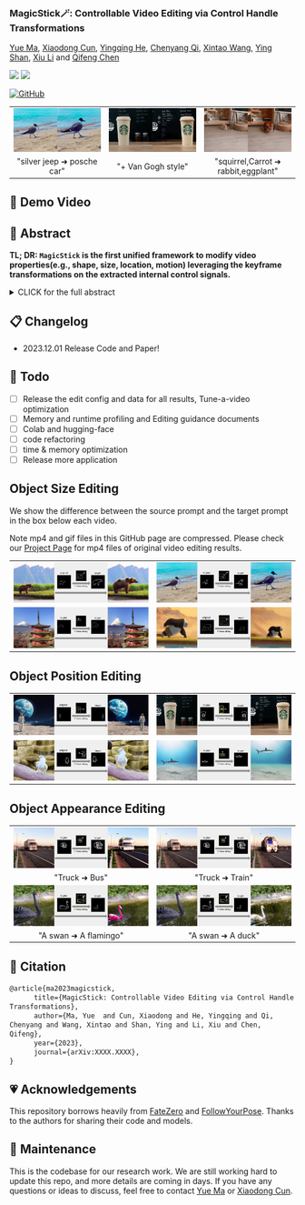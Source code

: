 ### MagicStick🪄: Controllable Video Editing via Control Handle Transformations

[Yue Ma](https://mayuelala.github.io/), [Xiaodong Cun](http://vinthony.github.io/), [Yingqing He](https://github.com/YingqingHe), [Chenyang Qi](https://chenyangqiqi.github.io/), [Xintao Wang](https://xinntao.github.io/), [Ying Shan](https://scholar.google.com/citations?user=4oXBp9UAAAAJ&hl=zh-CN), [Xiu Li](https://scholar.google.com/citations?user=Xrh1OIUAAAAJ&hl=zh-CN) and [Qifeng Chen](https://cqf.io)

<a href='https://arxiv.org/abs/2303.09535'><img src='https://img.shields.io/badge/ArXiv-2303.09535-red'></a> 
<a href='https://magic-stick-edit.github.io/'><img src='https://img.shields.io/badge/Project-Page-Green'></a>  
<!-- [![Open In Colab](https://colab.research.google.com/assets/colab-badge.svg)](https://colab.research.google.com/github/ChenyangQiQi/FateZero/blob/main/colab_fatezero.ipynb)
[![Hugging Face Spaces](https://img.shields.io/badge/%F0%9F%A4%97%20Hugging%20Face-Spaces-blue)](https://huggingface.co/spaces/chenyangqi/FateZero) -->
[![GitHub](https://img.shields.io/github/stars/mayuelala/MagicStick?style=social)](https://github.com/mayuelala/MagicStick)


<table class="center">
  <td><img src="docs/gif_results/teaser/ocean_bird.gif"></td>
  <td><img src="docs/gif_results/teaser/cup.gif"></td>
  <td><img src="docs/gif_results/teaser/rabbti.gif"></td>
  <tr>
  <td width=25% style="text-align:center;">"silver jeep ➜ posche car"</td>
  <td width=25% style="text-align:center;">"+ Van Gogh style"</td>
  <td width=25% style="text-align:center;">"squirrel,Carrot ➜ rabbit,eggplant"</td>
</tr>
</table >

## 📀 Demo Video


## 🎏 Abstract
<b>TL; DR: `MagicStick` is the first unified framework to modify video properties(e.g., shape, size, location, motion) leveraging the keyframe transformations on the extracted internal control signals.</b>

<details><summary>CLICK for the full abstract</summary>
            Text-based video editing has recently attracted considerable interest in changing the style or replacing the objects with
            a similar structure. Beyond this, we demonstrate that properties such as shape, size, location, motion, etc., can also be
            edited in videos. Our key insight is that the keyframe’s transformations of the specific internal feature (e.g., edge maps
            of objects or human pose), can easily propagate to other frames to provide generation guidance. We thus propose  <font color="red">MagicStick</font>,
             a controllable video editing method that edits the video properties by utilizing the transformation on the extracted internal
             control signals. In detail, to keep the appearance, we inflate both the pretrained image diffusion model and ControlNet to
             the temporal dimension and train low-rank adaptions (LORA) layers to fit the specific scenes. Then, in editing, we perform
              an inversion and editing framework. Differently, finetuned ControlNet is introduced in both inversion and generation for
              attention guidance with the proposed attention remix between the spatial attention maps of inversion and editing.
              Yet succinct, our method is the first method to show the ability of video property editing from the pre-trained text-to-image model.
              We present experiments on numerous examples within our unified framework. We also compare with shape-aware text-based editing
              and handcrafted motion video generation, demonstrating our superior temporal consistency and editing capability than previous works.
</details>

## 📋 Changelog

- 2023.12.01 Release Code and Paper!

## 🚧 Todo

<!-- <details><summary>Click for Previous todos </summary>

- [x] Release the edit config and data for all results, Tune-a-video optimization
- [x] Memory and runtime profiling and Editing guidance documents
- [x] Colab and hugging-face
- [x] code refactoring
</details> -->
- [ ] Release the edit config and data for all results, Tune-a-video optimization
- [ ] Memory and runtime profiling and Editing guidance documents
- [ ] Colab and hugging-face
- [ ] code refactoring
- [ ] time & memory optimization
- [ ] Release more application

<!-- ## 🛡 Setup Environment
Our method is tested using cuda11, fp16 of accelerator and xformers on a single A100 or 3090.

```bash
conda create -n fatezero38 python=3.8
conda activate fatezero38

pip install -r requirements.txt
```

`xformers` is recommended for A100 GPU to save memory and running time. 

<details><summary>Click for xformers installation </summary>

We find its installation not stable. You may try the following wheel:
```bash
wget https://github.com/ShivamShrirao/xformers-wheels/releases/download/4c06c79/xformers-0.0.15.dev0+4c06c79.d20221201-cp38-cp38-linux_x86_64.whl
pip install xformers-0.0.15.dev0+4c06c79.d20221201-cp38-cp38-linux_x86_64.whl
```

</details>

Validate the installation by 
```
python test_install.py
```
You may download all data and checkpoints using the following bash command
```
bash download_all.sh
```
The above command take minutes and 100GB. Or you may download the required data and ckpts latter according to your interests.

Our environment is similar to Tune-A-video ([official](https://github.com/showlab/Tune-A-Video), [unofficial](https://github.com/bryandlee/Tune-A-Video))  and [prompt-to-prompt](https://github.com/google/prompt-to-prompt/). You may check them for more details.


## ⚔️ FateZero Editing

#### Style and Attribute Editing in Teaser

Download the [stable diffusion v1-4](https://huggingface.co/CompVis/stable-diffusion-v1-4) (or other interesting image diffusion model) and put it to `./ckpt/stable-diffusion-v1-4`. 

<details><summary>Click for the bash command: </summary>
 
```
mkdir ./ckpt
cd ./ckpt
# download from huggingface face, takes 20G space
git lfs install
git clone https://huggingface.co/CompVis/stable-diffusion-v1-4
```
</details>

Then, you could reproduce style and shape editing results in our teaser by running:

```bash
accelerate launch test_fatezero.py --config config/teaser/jeep_watercolor.yaml
# or CUDA_VISIBLE_DEVICES=0 python test_fatezero.py --config config/teaser/jeep_watercolor.yaml
```

<details><summary>The result is saved at `./result` . (Click for directory structure) </summary>

```
result
├── teaser
│   ├── jeep_posche
│   ├── jeep_watercolor
│           ├── cross-attention  # visualization of cross-attention during inversion
│           ├── sample           # result
│           ├── train_samples    # the input video

```

</details>

Editing 8 frames on an Nvidia 3090, use `100G CPU memory, 12G GPU memory` for editing. We also provide some [`low-cost setting`](config/low_resource_teaser) of style editing by different hyper-parameters on a 16GB GPU. 
You may try these low-cost settings on colab.
[![Open In Colab](https://colab.research.google.com/assets/colab-badge.svg)](https://colab.research.google.com/github/ChenyangQiQi/FateZero/blob/main/colab_fatezero.ipynb)

More speed and hardware benchmarks are [here](docs/EditingGuidance.md#ddim-hyperparameters).

#### Shape and large motion editing with Tune-A-Video

Besides style and attribution editing above, we also provide a `Tune-A-Video` checkpoint. You may download from [onedrive](https://hkustconnect-my.sharepoint.com/:f:/g/personal/cqiaa_connect_ust_hk/EviSTWoAOs1EmHtqZruq50kBZu1E8gxDknCPigSvsS96uQ?e=492khj) or from [hugging face model repository](https://huggingface.co/chenyangqi/jeep_tuned_200). Then move it to `./ckpt/jeep_tuned_200/`.


<details><summary>Click for the bash command: </summary>

```
mkdir ./ckpt
cd ./ckpt
# download from huggingface face, takes 10G space
git lfs install
git clone https://huggingface.co/chenyangqi/jeep_tuned_200
```

</details>

<details><summary>The directory structure should be like this: (Click for directory structure) </summary>

```
ckpt
├── stable-diffusion-v1-4
├── jeep_tuned_200
...
data
├── car-turn
│   ├── 00000000.png
│   ├── 00000001.png
│   ├── ...
video_diffusion
```
</details>

You could reproduce the shape editing result in our teaser by running:

```bash
accelerate launch test_fatezero.py --config config/teaser/jeep_posche.yaml
```


### Reproduce other results in the paper
<!-- Download the data of [style editing](https://hkustconnect-my.sharepoint.com/:u:/g/personal/cqiaa_connect_ust_hk/EaTqRAuW0eJLj0z_JJrURkcBZCC3Zvgsdo6zsXHhpyHhHQ?e=FzuiNG) and [attribute editing](https://hkustconnect-my.sharepoint.com/:u:/g/personal/cqiaa_connect_ust_hk/Ee7J2IzZuaVGkefh-ZRp1GwB7RCUYU7MVJCKqeNWmOIpfg?e=dcOwb7)

Download the data
from [onedrive](https://hkustconnect-my.sharepoint.com/:f:/g/personal/cqiaa_connect_ust_hk/EkIeHj3CQiBNhm6iEEhJQZwBEBJNCGt3FsANmyqeAYbuXQ?e=SCPJlu) or from Github [Release](https://github.com/ChenyangQiQi/FateZero/releases/tag/v0.0.1).
<details><summary>Click for wget bash command: </summary>
 
```
wget https://github.com/ChenyangQiQi/FateZero/releases/download/v0.0.1/attribute.zip
wget https://github.com/ChenyangQiQi/FateZero/releases/download/v0.0.1/style.zip
wget https://github.com/ChenyangQiQi/FateZero/releases/download/v0.0.1/shape.zip
```
</details>

Unzip and Place it in ['./data'](data). Then use the commands in ['config/style'](config/style) and ['config/attribute'](config/attribute) to get the results.

To reproduce other shape editing results, download Tune-A-Video checkpoints from [huggingface](https://huggingface.co/chenyangqi/) :

<details><summary>Click for the bash command: </summary>

```
mkdir ./ckpt
cd ./ckpt
# download from huggingface face, takes 10G space
git lfs install
git clone https://huggingface.co/chenyangqi/man_skate_250
git clone https://huggingface.co/chenyangqi/swan_150
```
</details>

Then use the commands in ['config/shape'](config/shape).

For above Tune-A-Video checkpoints, we fintune stable diffusion with a synthetic negative-prompt [dataset](https://github.com/ChenyangQiQi/FateZero/releases/download/v0.0.1/negative_reg.zip) for regularization and low-rank conovlution for temporal-consistent generation using [tuning config](./config/tune/)

<details><summary>Click for the bash command example: </summary>

```
cd ./data
wget https://github.com/ChenyangQiQi/FateZero/releases/download/v0.0.1/negative_reg.zip
unzip negative_reg
cd ..
accelerate launch train_tune_a_video.py --config config/tune/jeep.yaml
```
To evaluate our results quantitatively, we provide `CLIP/frame_acc_tem_con.py` to calculate frame accuracy and temporal consistency using pretrained CLIP.
</details>

## Editing guidance for YOUR video
We provided a editing guidance for in-the-wild video [here](./docs/EditingGuidance.md). The work is still in progress. Welcome to give your feedback in issues. -->

## Object Size Editing
We show the difference between the source prompt and the target prompt in the box below each video.

Note mp4 and gif files in this GitHub page are compressed. 
Please check our [Project Page](https://magic-stick-edit.github.io/) for mp4 files of original video editing results.
<table class="center">

<tr>
  <td><img src="docs/gif_results/object_size_editing/bear.gif"></td>
  <td><img src="docs/gif_results/object_size_editing/bird_enlarge.gif"></td>
  <!-- <td><img src="https://tuneavideo.github.io/assets/results/tuneavideo/man-skiing/wonder-woman.gif"></td>              
  <td><img src="https://tuneavideo.github.io/assets/results/tuneavideo/man-skiing/pink-sunset.gif"></td> -->
</tr>
<tr>
  <!-- <td width=50% style="text-align:center;">"Bear"</td>
  <td width=50% style="text-align:center;">"Bird"</td> -->
  <!-- <td width=25% style="text-align:center;">"+ Monet style"</td> -->
</tr>

<tr>
  <td><img src="docs/gif_results/object_size_editing/mountain111.gif"></td>
  <td><img src="docs/gif_results/object_size_editing/panda.gif"></td>

</tr>
<tr>

</tr>
<tr>
  <!-- <td width=50% style="text-align:center;">"+ Pokémon cartoon style"</td>
  <td width=50% style="text-align:center;">"+ Makoto Shinkai style"</td> -->
</tr>
</table>

## Object Position Editing
<table class="center">

<tr>

  <td><img src="docs/gif_results/object_position_editing/astronaut_moving.gif"></td>
  <td><img src="docs/gif_results/object_position_editing/cup_moving.gif"></td>
</tr>
<tr>
  <!-- <td width=50% style="text-align:center;">"rabbit, strawberry ➜ white rabbit, flower"</td>
  <td width=50% style="text-align:center;">"rabbit, strawberry ➜ squirrel, carrot"</td> -->
</tr>


<tr>

  <td><img src="docs/gif_results/object_position_editing/parrot.gif"></td>
  <td><img src="docs/gif_results/object_position_editing/shark.gif"></td>

</tr>
<tr>
  <!-- <td width=50% style="text-align:center;">"bear ➜ a red tiger"</td>
  <td width=50% style="text-align:center;">"bear ➜ a yellow leopard"</td> -->
</tr>

</table>

## Object Appearance Editing
<table class="center">

<tr>
  <td><img src="docs/gif_results/object_appearance_editing/truck_bus.gif"></td>
  <td><img src="docs/gif_results/object_appearance_editing/truck_train.gif"></td>
  <!-- <td><img src="https://tuneavideo.github.io/assets/results/tuneavideo/man-skiing/wonder-woman.gif"></td>              
  <td><img src="https://tuneavideo.github.io/assets/results/tuneavideo/man-skiing/pink-sunset.gif"></td> -->
</tr>
<tr>
  <td width=50% style="text-align:center;">"Truck ➜ Bus"</td>
  <td width=50% style="text-align:center;">"Truck ➜ Train"</td>
</tr>

<tr>
  <td><img src="docs/gif_results/object_appearance_editing/swan_fl.gif"></td>
  <td><img src="docs/gif_results/object_appearance_editing/swan_duck.gif"></td>

</tr>
<tr>

</tr>
<tr>
  <td width=50% style="text-align:center;">"A swan ➜ A flamingo"</td>
  <td width=50% style="text-align:center;">"A swan ➜ A duck"</td>
</tr>
</table>

<!-- ## 🕹 Online Demo -->
<!-- Thanks to AK and the team from Hugging Face for providing computing resources to support our Hugging-face Demo, which supports up to 30 steps DDIM steps.
[![Hugging Face Spaces](https://img.shields.io/badge/%F0%9F%A4%97%20Hugging%20Face-Spaces-blue)](https://huggingface.co/spaces/chenyangqi/FateZero).

You may use the UI for testing FateZero built with gradio locally.
```
git clone https://huggingface.co/spaces/chenyangqi/FateZero
python app_fatezero.py
# we will merge the FateZero on hugging face with that in github repo latter
```

We also provide a Colab demo, which supports 10 DDIM steps.
[![Open In Colab](https://colab.research.google.com/assets/colab-badge.svg)](https://colab.research.google.com/github/ChenyangQiQi/FateZero/blob/main/colab_fatezero.ipynb)
You may launch the colab as a jupyter notebook on your local machine.
We will refine and optimize the above demos in the following days. -->



## 📍 Citation 

```
@article{ma2023magicstick,
      title={MagicStick: Controllable Video Editing via Control Handle Transformations}, 
      author={Ma, Yue  and Cun, Xiaodong and He, Yingqing and Qi, Chenyang and Wang, Xintao and Shan, Ying and Li, Xiu and Chen, Qifeng},
      year={2023},
      journal={arXiv:XXXX.XXXX},
}
``` 


## 💗 Acknowledgements

This repository borrows heavily from [FateZero](https://github.com/ChenyangQiQi/FateZero) and [FollowYourPose](https://github.com/mayuelala/FollowYourPose). Thanks to the authors for sharing their code and models.

## 🧿 Maintenance

This is the codebase for our research work. We are still working hard to update this repo, and more details are coming in days. If you have any questions or ideas to discuss, feel free to contact [Yue Ma](mayuefighting@gmail.com) or [Xiaodong Cun](vinthony@gmail.com).

